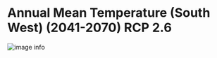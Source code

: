 # Annual Mean Temperature (South West) (2041-2070) RCP 2.6
![image info]("../../Analysis_Plots/South_West_Extent_OnlyEnvs/Annual_Mean_Temp_SW_4170_126.png")
